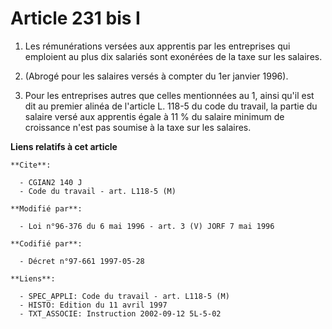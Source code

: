 # Article 231 bis I

1. Les rémunérations versées aux apprentis par les entreprises qui emploient au plus dix salariés sont exonérées de la taxe
sur les salaires.

2. (Abrogé pour les salaires versés à compter du 1er janvier 1996).

3. Pour les entreprises autres que celles mentionnées au 1, ainsi qu'il est dit au premier alinéa de l'article L. 118-5 du
code du travail, la partie du salaire versé aux apprentis égale à 11 % du salaire minimum de croissance n'est pas soumise à
la taxe sur les salaires.

**Liens relatifs à cet article**

	**Cite**:

	  - CGIAN2 140 J
	  - Code du travail - art. L118-5 (M)

	**Modifié par**:

	  - Loi n°96-376 du 6 mai 1996 - art. 3 (V) JORF 7 mai 1996

	**Codifié par**:

	  - Décret n°97-661 1997-05-28

	**Liens**:

	  - SPEC_APPLI: Code du travail - art. L118-5 (M)
	  - HISTO: Edition du 11 avril 1997
	  - TXT_ASSOCIE: Instruction 2002-09-12 5L-5-02
